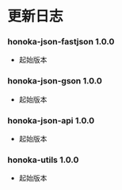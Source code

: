 # 更新日志

### honoka-json-fastjson 1.0.0
- 起始版本

### honoka-json-gson 1.0.0
- 起始版本

### honoka-json-api 1.0.0
- 起始版本

### honoka-utils 1.0.0
- 起始版本
